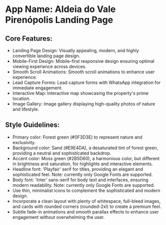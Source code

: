 # **App Name**: Aldeia do Vale Pirenópolis Landing Page

## Core Features:

- Landing Page Design: Visually appealing, modern, and highly convertible landing page design.
- Mobile-First Design: Mobile-first responsive design ensuring optimal viewing experience across devices.
- Smooth Scroll Animations: Smooth scroll animations to enhance user experience.
- Lead Capture Forms: Lead capture forms with WhatsApp integration for immediate engagement.
- Interactive Map: Interactive map showcasing the property's prime location.
- Image Gallery: Image gallery displaying high-quality photos of nature and lifestyle.

## Style Guidelines:

- Primary color: Forest green (#0F3D3E) to represent nature and exclusivity.
- Background color: Sand (#E9E4DA), a desaturated tint of forest green, providing a neutral and sophisticated backdrop.
- Accent color: Moss green (#2B5D60), a harmonious color, but different in brightness and saturation, for highlights and interactive elements.
- Headline font: 'Playfair' serif for titles, providing an elegant and sophisticated feel. Note: currently only Google Fonts are supported.
- Body font: 'Inter' sans-serif for body text and interfaces, ensuring modern readability. Note: currently only Google Fonts are supported.
- Use thin, minimalist icons to complement the sophisticated and modern design.
- Incorporate a clean layout with plenty of whitespace, full-bleed images, and cards with rounded corners (rounded-2xl) to create a premium feel.
- Subtle fade-in animations and smooth parallax effects to enhance user engagement without overwhelming the user.